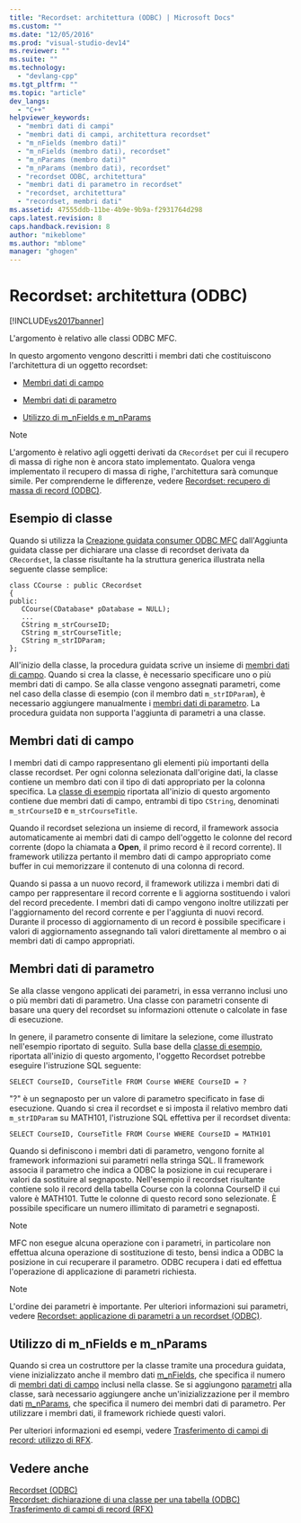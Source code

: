 ```yaml
---
title: "Recordset: architettura (ODBC) | Microsoft Docs"
ms.custom: ""
ms.date: "12/05/2016"
ms.prod: "visual-studio-dev14"
ms.reviewer: ""
ms.suite: ""
ms.technology: 
  - "devlang-cpp"
ms.tgt_pltfrm: ""
ms.topic: "article"
dev_langs: 
  - "C++"
helpviewer_keywords: 
  - "membri dati di campi"
  - "membri dati di campi, architettura recordset"
  - "m_nFields (membro dati)"
  - "m_nFields (membro dati), recordset"
  - "m_nParams (membro dati)"
  - "m_nParams (membro dati), recordset"
  - "recordset ODBC, architettura"
  - "membri dati di parametro in recordset"
  - "recordset, architettura"
  - "recordset, membri dati"
ms.assetid: 47555ddb-11be-4b9e-9b9a-f2931764d298
caps.latest.revision: 8
caps.handback.revision: 8
author: "mikeblome"
ms.author: "mblome"
manager: "ghogen"
---
```

# Recordset: architettura (ODBC)
[!INCLUDE[vs2017banner](../../assembler/inline/includes/vs2017banner.md)]

L'argomento è relativo alle classi ODBC MFC.  
  
 In questo argomento vengono descritti i membri dati che costituiscono l'architettura di un oggetto recordset:  
  
-   [Membri dati di campo](#_core_field_data_members)  
  
-   [Membri dati di parametro](#_core_parameter_data_members)  
  
-   [Utilizzo di m\_nFields e m\_nParams](#_core_using_m_nfields_and_m_nparams)  
  
> [!NOTE]
>  L'argomento è relativo agli oggetti derivati da `CRecordset` per cui il recupero di massa di righe non è ancora stato implementato.  Qualora venga implementato il recupero di massa di righe, l'architettura sarà comunque simile.  Per comprenderne le differenze, vedere [Recordset: recupero di massa di record \(ODBC\)](../../data/odbc/recordset-fetching-records-in-bulk-odbc.md).  
  
##  <a name="_core_a_sample_class"></a> Esempio di classe  
 Quando si utilizza la [Creazione guidata consumer ODBC MFC](../../mfc/reference/adding-an-mfc-odbc-consumer.md) dall'Aggiunta guidata classe per dichiarare una classe di recordset derivata da `CRecordset`, la classe risultante ha la struttura generica illustrata nella seguente classe semplice:  
  
```  
class CCourse : public CRecordset  
{  
public:  
   CCourse(CDatabase* pDatabase = NULL);  
   ...  
   CString m_strCourseID;  
   CString m_strCourseTitle;  
   CString m_strIDParam;  
};  
```  
  
 All'inizio della classe, la procedura guidata scrive un insieme di [membri dati di campo](#_core_field_data_members).  Quando si crea la classe, è necessario specificare uno o più membri dati di campo.  Se alla classe vengono assegnati parametri, come nel caso della classe di esempio \(con il membro dati `m_strIDParam`\), è necessario aggiungere manualmente i [membri dati di parametro](#_core_parameter_data_members).  La procedura guidata non supporta l'aggiunta di parametri a una classe.  
  
##  <a name="_core_field_data_members"></a> Membri dati di campo  
 I membri dati di campo rappresentano gli elementi più importanti della classe recordset.  Per ogni colonna selezionata dall'origine dati, la classe contiene un membro dati con il tipo di dati appropriato per la colonna specifica.  La [classe di esempio](#_core_a_sample_class) riportata all'inizio di questo argomento contiene due membri dati di campo, entrambi di tipo `CString`, denominati `m_strCourseID` e `m_strCourseTitle`.  
  
 Quando il recordset seleziona un insieme di record, il framework associa automaticamente ai membri dati di campo dell'oggetto le colonne del record corrente \(dopo la chiamata a **Open**, il primo record è il record corrente\).  Il framework utilizza pertanto il membro dati di campo appropriato come buffer in cui memorizzare il contenuto di una colonna di record.  
  
 Quando si passa a un nuovo record, il framework utilizza i membri dati di campo per rappresentare il record corrente  e li aggiorna sostituendo i valori del record precedente.  I membri dati di campo vengono inoltre utilizzati per l'aggiornamento del record corrente e per l'aggiunta di nuovi record.  Durante il processo di aggiornamento di un record è possibile specificare i valori di aggiornamento assegnando tali valori direttamente al membro o ai membri dati di campo appropriati.  
  
##  <a name="_core_parameter_data_members"></a> Membri dati di parametro  
 Se alla classe vengono applicati dei parametri, in essa verranno inclusi uno o più membri dati di parametro.  Una classe con parametri consente di basare una query del recordset su informazioni ottenute o calcolate in fase di esecuzione.  
  
 In genere, il parametro consente di limitare la selezione, come illustrato nell'esempio riportato di seguito.  Sulla base della [classe di esempio](#_core_a_sample_class), riportata all'inizio di questo argomento, l'oggetto Recordset potrebbe eseguire l'istruzione SQL seguente:  
  
```  
SELECT CourseID, CourseTitle FROM Course WHERE CourseID = ?  
```  
  
 "?" è un segnaposto per un valore di parametro specificato in fase di esecuzione.  Quando si crea il recordset e si imposta il relativo membro dati `m_strIDParam` su MATH101, l'istruzione SQL effettiva per il recordset diventa:  
  
```  
SELECT CourseID, CourseTitle FROM Course WHERE CourseID = MATH101  
```  
  
 Quando si definiscono i membri dati di parametro, vengono fornite al framework informazioni sui parametri nella stringa SQL.  Il framework associa il parametro che indica a ODBC la posizione in cui recuperare i valori da sostituire al segnaposto.  Nell'esempio il recordset risultante contiene solo il record della tabella Course con la colonna CourseID il cui valore è MATH101.  Tutte le colonne di questo record sono selezionate.  È possibile specificare un numero illimitato di parametri e segnaposti.  
  
> [!NOTE]
>  MFC non esegue alcuna operazione con i parametri, in particolare non effettua alcuna operazione di sostituzione di testo,  bensì indica a ODBC la posizione in cui recuperare il parametro. ODBC recupera i dati ed effettua l'operazione di applicazione di parametri richiesta.  
  
> [!NOTE]
>  L'ordine dei parametri è importante.  Per ulteriori informazioni sui parametri, vedere [Recordset: applicazione di parametri a un recordset \(ODBC\)](../../data/odbc/recordset-parameterizing-a-recordset-odbc.md).  
  
##  <a name="_core_using_m_nfields_and_m_nparams"></a> Utilizzo di m\_nFields e m\_nParams  
 Quando si crea un costruttore per la classe tramite una procedura guidata, viene inizializzato anche il membro dati [m\_nFields](../Topic/CRecordset::m_nFields.md), che specifica il numero di [membri dati di campo](#_core_field_data_members) inclusi nella classe.  Se si aggiungono [parametri](#_core_parameter_data_members) alla classe, sarà necessario aggiungere anche un'inizializzazione per il membro dati [m\_nParams](../Topic/CRecordset::m_nParams.md), che specifica il numero dei membri dati di parametro.  Per utilizzare i membri dati, il framework richiede questi valori.  
  
 Per ulteriori informazioni ed esempi, vedere [Trasferimento di campi di record: utilizzo di RFX](../../data/odbc/record-field-exchange-using-rfx.md).  
  
## Vedere anche  
 [Recordset \(ODBC\)](../../data/odbc/recordset-odbc.md)   
 [Recordset: dichiarazione di una classe per una tabella \(ODBC\)](../../data/odbc/recordset-declaring-a-class-for-a-table-odbc.md)   
 [Trasferimento di campi di record \(RFX\)](../../data/odbc/record-field-exchange-rfx.md)
